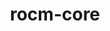---
title: "rocm-core"
layout: cache
categories: [package, develop]
meta: {"versions": ["5.7.1"], "compilers": ["gcc@=11.4.0"], "oss": ["ubuntu22.04"], "platforms": ["linux"], "targets": ["x86_64_v3"], "stacks": ["e4s-rocm-external", "root"], "num_specs": 6, "num_specs_by_stack": {"root": 6, "e4s-rocm-external": 6}}
spec_details: [{"hash": "53dgxdi6jpvzyjlpanc23d36at7gs76k", "compiler": "gcc@=11.4.0", "versions": ["5.7.1"], "os": "ubuntu22.04", "platform": "linux", "target": "x86_64_v3", "variants": ["build_system=cmake", "build_type=Release", "generator=make", "~ipo"], "stacks": ["root", "e4s-rocm-external"], "size": "-", "tarball": "https://binaries.spack.io/develop/build_cache/linux-ubuntu22.04-x86_64_v3/gcc-11.4.0/rocm-core-5.7.1/linux-ubuntu22.04-x86_64_v3-gcc-11.4.0-rocm-core-5.7.1-53dgxdi6jpvzyjlpanc23d36at7gs76k.spack"}, {"hash": "qaiz4mn2pqwoi7vpgq6eb5dow6qmey7g", "compiler": "gcc@=11.4.0", "versions": ["5.7.1"], "os": "ubuntu22.04", "platform": "linux", "target": "x86_64_v3", "variants": ["build_system=cmake", "build_type=Release", "generator=make", "~ipo"], "stacks": ["root", "e4s-rocm-external"], "size": "-", "tarball": "https://binaries.spack.io/develop/build_cache/linux-ubuntu22.04-x86_64_v3/gcc-11.4.0/rocm-core-5.7.1/linux-ubuntu22.04-x86_64_v3-gcc-11.4.0-rocm-core-5.7.1-qaiz4mn2pqwoi7vpgq6eb5dow6qmey7g.spack"}, {"hash": "tyy3fjw2d35c3lrryzj6eayensuslf72", "compiler": "gcc@=11.4.0", "versions": ["5.7.1"], "os": "ubuntu22.04", "platform": "linux", "target": "x86_64_v3", "variants": ["build_system=cmake", "build_type=Release", "generator=make", "~ipo"], "stacks": ["root", "e4s-rocm-external"], "size": "-", "tarball": "https://binaries.spack.io/develop/build_cache/linux-ubuntu22.04-x86_64_v3/gcc-11.4.0/rocm-core-5.7.1/linux-ubuntu22.04-x86_64_v3-gcc-11.4.0-rocm-core-5.7.1-tyy3fjw2d35c3lrryzj6eayensuslf72.spack"}, {"hash": "zlsgp7spi72rc4y4vnlkhfsnuit4kxph", "compiler": "gcc@=11.4.0", "versions": ["5.7.1"], "os": "ubuntu22.04", "platform": "linux", "target": "x86_64_v3", "variants": ["build_system=cmake", "build_type=Release", "generator=make", "~ipo"], "stacks": ["root", "e4s-rocm-external"], "size": "-", "tarball": "https://binaries.spack.io/develop/build_cache/linux-ubuntu22.04-x86_64_v3/gcc-11.4.0/rocm-core-5.7.1/linux-ubuntu22.04-x86_64_v3-gcc-11.4.0-rocm-core-5.7.1-zlsgp7spi72rc4y4vnlkhfsnuit4kxph.spack"}, {"hash": "zjpgy6puregbtfptjoyceaj2xfelrbxv", "compiler": "gcc@=11.4.0", "versions": ["5.7.1"], "os": "ubuntu22.04", "platform": "linux", "target": "x86_64_v3", "variants": ["build_system=cmake", "build_type=Release", "generator=make", "~ipo"], "stacks": ["root", "e4s-rocm-external"], "size": "-", "tarball": "https://binaries.spack.io/develop/build_cache/linux-ubuntu22.04-x86_64_v3/gcc-11.4.0/rocm-core-5.7.1/linux-ubuntu22.04-x86_64_v3-gcc-11.4.0-rocm-core-5.7.1-zjpgy6puregbtfptjoyceaj2xfelrbxv.spack"}, {"hash": "mbcn32ej4ty4ohtgzmqqqs4io7lmgmtc", "compiler": "gcc@=11.4.0", "versions": ["5.7.1"], "os": "ubuntu22.04", "platform": "linux", "target": "x86_64_v3", "variants": ["build_system=cmake", "build_type=Release", "generator=make", "~ipo"], "stacks": ["root", "e4s-rocm-external"], "size": "-", "tarball": "https://binaries.spack.io/develop/build_cache/linux-ubuntu22.04-x86_64_v3/gcc-11.4.0/rocm-core-5.7.1/linux-ubuntu22.04-x86_64_v3-gcc-11.4.0-rocm-core-5.7.1-mbcn32ej4ty4ohtgzmqqqs4io7lmgmtc.spack"}]
---
